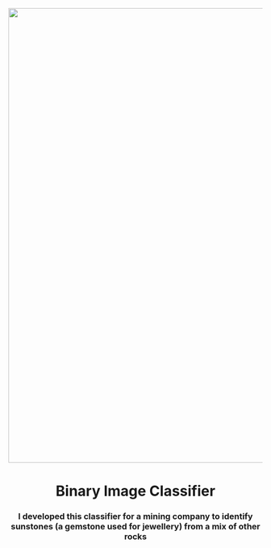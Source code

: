 <p  align="center">
<img  src= "https://github.com/Evaan2001/Binary_Image_Classifier/assets/82547698/510a60c1-55eb-485e-8064-ef7515144dac"
width = "900"/>
  
<h1 align="center">
Binary Image Classifier
</h1>

</p>
<h3 align="center">
I developed this classifier for a mining company to identify sunstones (a gemstone used for jewellery) from a mix of other rocks
</h3>
